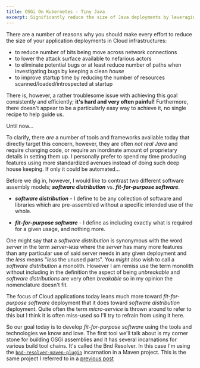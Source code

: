 ```yaml
---
title: OSGi On Kubernetes - Tiny Java
excerpt: Significantly reduce the size of Java deployments by leveraging relatively simple OSGi and Java tooling.
---
```


There are a number of reasons why you should make every effort to reduce the size of your application deployments in Cloud infrastructures:

- to reduce number of bits being move across network connections
- to lower the attack surface available to nefarious actors
- to eliminate potential bugs or at least reduce number of paths when investigating bugs by keeping a clean _house_
- to improve startup time by reducing the number of resources scanned/loaded/introspected at startup

There is, however, a rather troublesome issue with achieving this goal consistently and efficiently; **it's hard and very often painful!** Furthermore, there doesn't appear to be a particularly easy way to achieve it, no single recipe to help guide us.

Until now...

To clarify, there _are_ a number of tools and frameworks available today that directly target this concern, however, they are often _not real Java_ and require changing code, or require an inordinate amount of proprietary details in setting them up. I personally prefer to spend my time producing features using more standardized avenues instead of doing such deep house keeping. If only it could be automated...

Before we dig in, however, I would like to contrast two different software assembly models; **_software distribution_** vs. **_fit-for-purpose software_**.

- **_software distribution_** - I define to be any collection of software and libraries which are pre-assembled without a specific intended use of the whole.

- **_fit-for-purpose software_** - I define as including exactly what is required for a given usage, and nothing more.

One might say that a _software distribution_ is synonymous with the word _server_ in the term _server-less_ where the _server_ has many more features than any particular use of said server needs in any given deployment and the _less_ means "_less_ the unused parts". You _might_ also wish to call a _software distribution_ a monolith. However I am remiss use the term monolith without including in the definition the aspect of being _unbreakable_ and _software distributions_ are very often _breakable_ so in my opinion the nomenclature doesn't fit.

The focus of Cloud applications today leans much more toward _fit-for-purpose software_ deployment that it does toward _software distribution_ deployment. Quite often the term _micro-service_ is thrown around to refer to this but I think it is often miss-used so I'll try to refrain from using it here.

So our goal today is to develop _fit-for-purpose software_ using the tools and technologies we know and love. The first tool we'll talk about is my corner stone for building OSGi assemblies and it has several incarnations for various build tool chains. It's called the Bnd Resolver. In this case I'm using the [`bnd-resolver-maven-plugin`](https://github.com/bndtools/bnd/blob/master/maven/bnd-resolver-maven-plugin/README.md) incarnation in a Maven project. This is the same project I referred to in a [previous post]()
